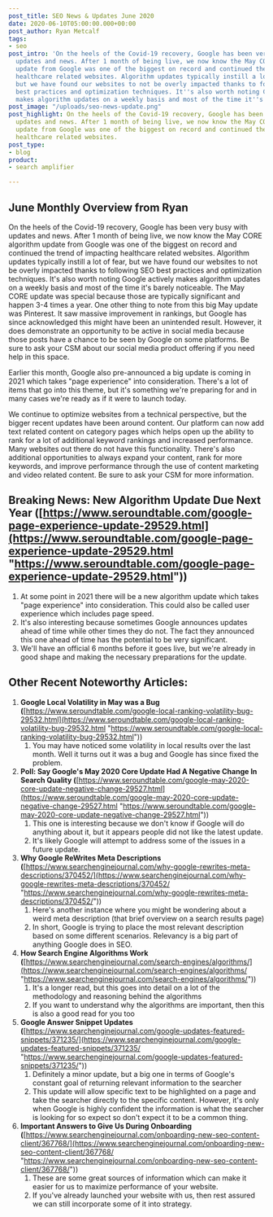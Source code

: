 ```yaml
---
post_title: SEO News & Updates June 2020
date: 2020-06-10T05:00:00.000+00:00
post_author: Ryan Metcalf
tags:
- seo
post_intro: 'On the heels of the Covid-19 recovery, Google has been very busy with
  updates and news. After 1 month of being live, we now know the May CORE algorithm
  update from Google was one of the biggest on record and continued the trend of impacting
  healthcare related websites. Algorithm updates typically instill a lot of fear,
  but we have found our websites to not be overly impacted thanks to following SEO
  best practices and optimization techniques. It''s also worth noting Google actively
  makes algorithm updates on a weekly basis and most of the time it''s barely noticeable. '
post_image: "/uploads/seo-news-update.png"
post_highlight: On the heels of the Covid-19 recovery, Google has been very busy with
  updates and news. After 1 month of being live, we now know the May CORE algorithm
  update from Google was one of the biggest on record and continued the trend of impacting
  healthcare related websites.
post_type:
- blog
product:
- search amplifier

---
```

## **June Monthly Overview from Ryan**

On the heels of the Covid-19 recovery, Google has been very busy with updates and news. After 1 month of being live, we now know the May CORE algorithm update from Google was one of the biggest on record and continued the trend of impacting healthcare related websites. Algorithm updates typically instill a lot of fear, but we have found our websites to not be overly impacted thanks to following SEO best practices and optimization techniques. It's also worth noting Google actively makes algorithm updates on a weekly basis and most of the time it's barely noticeable. The May CORE update was special because those are typically significant and happen 3-4 times a year. One other thing to note from this big May update was Pinterest. It saw massive improvement in rankings, but Google has since acknowledged this might have been an unintended result. However, it does demonstrate an opportunity to be active in social media because those posts have a chance to be seen by Google on some platforms. Be sure to ask your CSM about our social media product offering if you need help in this space.

Earlier this month, Google also pre-announced a big update is coming in 2021 which takes "page experience" into consideration. There's a lot of items that go into this theme, but it's something we're preparing for and in many cases we're ready as if it were to launch today.

We continue to optimize websites from a technical perspective, but the bigger recent updates have been around content. Our platform can now add text related content on category pages which helps open up the ability to rank for a lot of additional keyword rankings and increased performance. Many websites out there do not have this functionality. There's also additional opportunities to always expand your content, rank for more keywords, and improve performance through the use of content marketing and video related content. Be sure to ask your CSM for more information.

## **Breaking News: New Algorithm Update Due Next Year (**[https://www.seroundtable.com/google-page-experience-update-29529.html](https://www.seroundtable.com/google-page-experience-update-29529.html "https://www.seroundtable.com/google-page-experience-update-29529.html"))

1. At some point in 2021 there will be a new algorithm update which takes "page experience" into consideration. This could also be called user experience which includes page speed.
2. It's also interesting because sometimes Google announces updates ahead of time while other times they do not. The fact they announced this one ahead of time has the potential to be very significant.
3. We'll have an official 6 months before it goes live, but we're already in good shape and making the necessary preparations for the update.

## **Other Recent Noteworthy Articles:**

1. **Google Local Volatility in May was a Bug (**[https://www.seroundtable.com/google-local-ranking-volatility-bug-29532.html](https://www.seroundtable.com/google-local-ranking-volatility-bug-29532.html "https://www.seroundtable.com/google-local-ranking-volatility-bug-29532.html"))
   1. You may have noticed some volatility in local results over the last month. Well it turns out it was a bug and Google has since fixed the problem.
2. **Poll: Say Google's May 2020 Core Update Had A Negative Change In Search Quality (**[https://www.seroundtable.com/google-may-2020-core-update-negative-change-29527.html](https://www.seroundtable.com/google-may-2020-core-update-negative-change-29527.html "https://www.seroundtable.com/google-may-2020-core-update-negative-change-29527.html"))
   1. This one is interesting because we don't know if Google will do anything about it, but it appears people did not like the latest update.
   2. It's likely Google will attempt to address some of the issues in a future update.
3. **Why Google ReWrites Meta Descriptions (**[https://www.searchenginejournal.com/why-google-rewrites-meta-descriptions/370452/](https://www.searchenginejournal.com/why-google-rewrites-meta-descriptions/370452/ "https://www.searchenginejournal.com/why-google-rewrites-meta-descriptions/370452/"))
   1. Here's another instance where you might be wondering about a weird meta description (that brief overview on a search results page)
   2. In short, Google is trying to place the most relevant description based on some different scenarios. Relevancy is a big part of anything Google does in SEO.
4. **How Search Engine Algorithms Work (**[https://www.searchenginejournal.com/search-engines/algorithms/](https://www.searchenginejournal.com/search-engines/algorithms/ "https://www.searchenginejournal.com/search-engines/algorithms/"))
   1. It's a longer read, but this goes into detail on a lot of the methodology and reasoning behind the algorithms
   2. If you want to understand why the algorithms are important, then this is also a good read for you too
5. **Google Answer Snippet Updates (**[https://www.searchenginejournal.com/google-updates-featured-snippets/371235/](https://www.searchenginejournal.com/google-updates-featured-snippets/371235/ "https://www.searchenginejournal.com/google-updates-featured-snippets/371235/"))
   1. Definitely a minor update, but a big one in terms of Google's constant goal of returning relevant information to the searcher
   2. This update will allow specific text to be highlighted on a page and take the searcher directly to the specific content. However, it's only when Google is highly confident the information is what the searcher is looking for so expect so don't expect it to be a common thing.
6. **Important Answers to Give Us During Onboarding (**[https://www.searchenginejournal.com/onboarding-new-seo-content-client/367768/](https://www.searchenginejournal.com/onboarding-new-seo-content-client/367768/ "https://www.searchenginejournal.com/onboarding-new-seo-content-client/367768/"))
   1. These are some great sources of information which can make it easier for us to maximize performance of your website.
   2. If you've already launched your website with us, then rest assured we can still incorporate some of it into strategy.